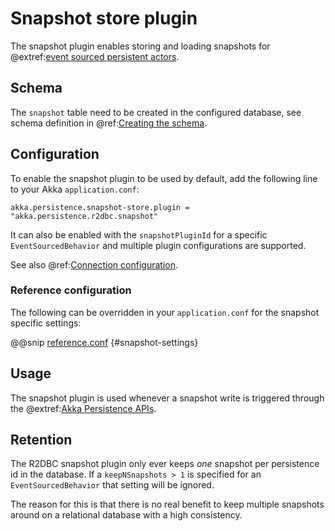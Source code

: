 # Snapshot store plugin

The snapshot plugin enables storing and loading snapshots for @extref:[event sourced persistent actors](akka:typed/persistence.html).

## Schema

The `snapshot` table need to be created in the configured database, see schema definition in @ref:[Creating the schema](getting-started.md#schema).

## Configuration

To enable the snapshot plugin to be used by default, add the following line to your Akka `application.conf`:

```
akka.persistence.snapshot-store.plugin = "akka.persistence.r2dbc.snapshot"
```

It can also be enabled with the `snapshotPluginId` for a specific `EventSourcedBehavior` and multiple
plugin configurations are supported.

See also @ref:[Connection configuration](connection-config.md).

### Reference configuration

The following can be overridden in your `application.conf` for the snapshot specific settings:

@@snip [reference.conf](/core/src/main/resources/reference.conf) {#snapshot-settings}

## Usage

The snapshot plugin is used whenever a snapshot write is triggered through the
@extref:[Akka Persistence APIs](akka:typed/persistence-snapshot.html).

## Retention

The R2DBC snapshot plugin only ever keeps *one* snapshot per persistence id in the database. 
If a `keepNSnapshots > 1` is specified for an `EventSourcedBehavior` that setting will be ignored.

The reason for this is that there is no real benefit to keep multiple snapshots around on a relational 
database with a high consistency.